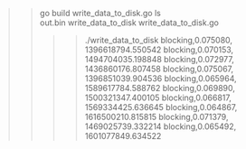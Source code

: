 >> go build write_data_to_disk.go 
>>ls                                                                                              
out.bin  write_data_to_disk  write_data_to_disk.go
>> >> ./write_data_to_disk 
blocking,0.075080, 1396618794.550542
blocking,0.070153, 1494704035.198848
blocking,0.072977, 1436860176.807458
blocking,0.075067, 1396851039.904536
blocking,0.065964, 1589617784.588762
blocking,0.069890, 1500321347.400105
blocking,0.066817, 1569334425.636645
blocking,0.064867, 1616500210.815815
blocking,0.071379, 1469025739.332214
blocking,0.065492, 1601077849.634522
